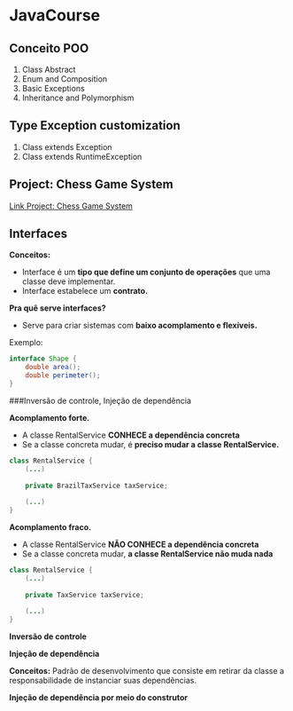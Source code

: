 # JavaCourse
## Conceito POO
1. Class Abstract
2. Enum and Composition
3. Basic Exceptions
4. Inheritance and Polymorphism

## Type Exception customization
1. Class extends Exception
2. Class extends RuntimeException

## Project: Chess Game System

<a href="https://github.com/gleideveloper/JavaCourse/tree/master/project-chess-game" title="Project: Chess Game System">Link Project: Chess Game System</a>

## Interfaces
<b>Conceitos:</b>
* Interface é um <b>tipo que define um conjunto de operações</b> que uma classe deve implementar.
* Interface estabelece um <b>contrato.</b>

<b>Pra quê serve interfaces?</b>
* Serve para criar sistemas com <b>baixo acomplamento e flexíveis.</b>
<p>Exemplo:</p>

```java
interface Shape {
    double area();
    double perimeter();
}
```
###Inversão de controle, Injeção de dependência

<b>Acomplamento forte.</b>
* A classe RentalService <b>CONHECE a dependência concreta</b>
* Se a classe concreta mudar, é <b>preciso mudar a classe RentalService.</b>

```java
class RentalService {
    (...)
    
    private BrazilTaxService taxService;
    
    (...)
}
````

<b>Acomplamento fraco.</b>
* A classe RentalService <b>NÃO CONHECE a dependência concreta</b>
* Se a classe concreta mudar, <b>a classe RentalService não muda nada</b>

```java
class RentalService {
    (...)
    
    private TaxService taxService;
    
    (...)
}
````
<p><b>Inversão de controle</b></p>
<p><b>Injeção de dependência</b></p>
<b>Conceitos:</b> Padrão de desenvolvimento que consiste em retirar da classe a responsabilidade de instanciar suas dependências.

<p><b>Injeção de dependência por meio do construtor</b></p>
